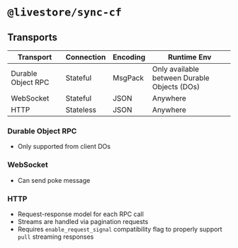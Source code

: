 # `@livestore/sync-cf`

## Transports

| Transport           | Connection      | Encoding  | Runtime Env                                 |
|---------------------|----------------|-----------|---------------------------------------------|
| Durable Object RPC  | Stateful       | MsgPack   | Only available between Durable Objects (DOs) |
| WebSocket           | Stateful       | JSON      | Anywhere                                    |
| HTTP                | Stateless      | JSON      | Anywhere                                    |

### Durable Object RPC

- Only supported from client DOs

### WebSocket

- Can send poke message

### HTTP

- Request-response model for each RPC call
- Streams are handled via pagination requests
- Requires `enable_request_signal` compatibility flag to properly support `pull` streaming responses